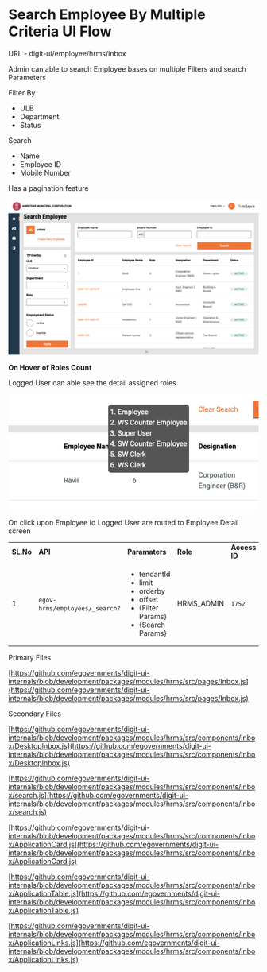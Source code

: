 # Search Employee By Multiple Criteria UI Flow

URL - digit-ui/employee/hrms/inbox

Admin can able to search Employee bases on multiple Filters and search Parameters

Filter By

* ULB
* Department
* Status

Search

* Name
* Employee ID
* Mobile Number

Has a pagination feature

![](<../../../.gitbook/assets/image (165).png>)

**On Hover** **of Roles Count**

Logged User can able see the detail assigned roles

![](<../../../.gitbook/assets/image (141).png>)

On click upon Employee Id Logged User are routed to Employee Detail screen

|           |                                |                                                                                                                          |             |               |
| --------- | ------------------------------ | ------------------------------------------------------------------------------------------------------------------------ | ----------- | ------------- |
| **SL.No** | **API**                        | **Paramaters**                                                                                                           | **Role**    | **Access ID** |
| 1         | `egov-hrms/employees/_search?` | <ul><li>tendantId</li><li>limit</li><li>orderby</li><li>offset</li><li>{Filter Params}</li><li>{Search Params}</li></ul> | HRMS\_ADMIN | `1752`        |

Primary Files

[https://github.com/egovernments/digit-ui-internals/blob/development/packages/modules/hrms/src/pages/Inbox.js](https://github.com/egovernments/digit-ui-internals/blob/development/packages/modules/hrms/src/pages/Inbox.js)

Secondary Files

[https://github.com/egovernments/digit-ui-internals/blob/development/packages/modules/hrms/src/components/inbox/DesktopInbox.js](https://github.com/egovernments/digit-ui-internals/blob/development/packages/modules/hrms/src/components/inbox/DesktopInbox.js)

[https://github.com/egovernments/digit-ui-internals/blob/development/packages/modules/hrms/src/components/inbox/search.js](https://github.com/egovernments/digit-ui-internals/blob/development/packages/modules/hrms/src/components/inbox/search.js)

[https://github.com/egovernments/digit-ui-internals/blob/development/packages/modules/hrms/src/components/inbox/ApplicationCard.js](https://github.com/egovernments/digit-ui-internals/blob/development/packages/modules/hrms/src/components/inbox/ApplicationCard.js)

[https://github.com/egovernments/digit-ui-internals/blob/development/packages/modules/hrms/src/components/inbox/ApplicationTable.js](https://github.com/egovernments/digit-ui-internals/blob/development/packages/modules/hrms/src/components/inbox/ApplicationTable.js)

[https://github.com/egovernments/digit-ui-internals/blob/development/packages/modules/hrms/src/components/inbox/ApplicationLinks.js](https://github.com/egovernments/digit-ui-internals/blob/development/packages/modules/hrms/src/components/inbox/ApplicationLinks.js)
